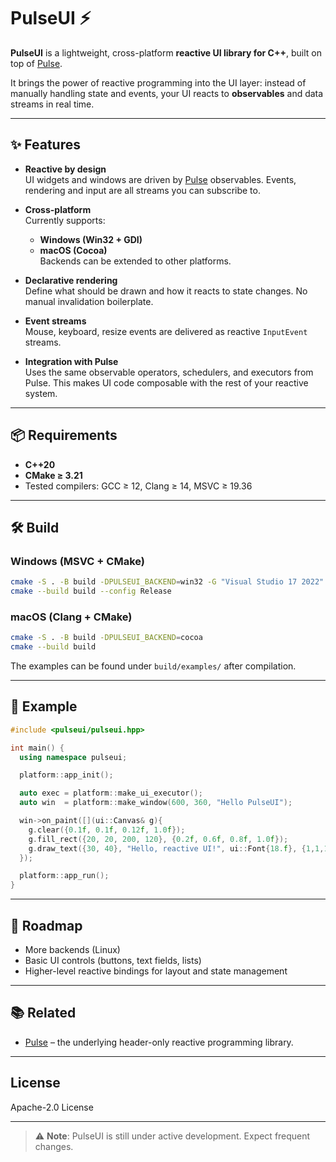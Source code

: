 # PulseUI ⚡️

**PulseUI** is a lightweight, cross-platform **reactive UI library for C++**, built on top of [Pulse](https://github.com/danrom11/Pulse).

It brings the power of reactive programming into the UI layer: instead of manually handling state and events, your UI reacts to **observables** and data streams in real time.

---

## ✨ Features

- **Reactive by design**  
  UI widgets and windows are driven by [Pulse](https://github.com/danrom11/Pulse) observables. Events, rendering and input are all streams you can subscribe to.

- **Cross-platform**  
  Currently supports:
  - **Windows (Win32 + GDI)**
  - **macOS (Cocoa)**  
  Backends can be extended to other platforms.

- **Declarative rendering**  
  Define what should be drawn and how it reacts to state changes. No manual invalidation boilerplate.

- **Event streams**  
  Mouse, keyboard, resize events are delivered as reactive `InputEvent` streams.

- **Integration with Pulse**  
  Uses the same observable operators, schedulers, and executors from Pulse. This makes UI code composable with the rest of your reactive system.

---

## 📦 Requirements

- **C++20**  
- **CMake ≥ 3.21**  
- Tested compilers: GCC ≥ 12, Clang ≥ 14, MSVC ≥ 19.36

---

## 🛠️ Build

### Windows (MSVC + CMake)
```bash
cmake -S . -B build -DPULSEUI_BACKEND=win32 -G "Visual Studio 17 2022"
cmake --build build --config Release
```

### macOS (Clang + CMake)
```bash
cmake -S . -B build -DPULSEUI_BACKEND=cocoa
cmake --build build
```

The examples can be found under `build/examples/` after compilation.

---

## 🚀 Example

```cpp
#include <pulseui/pulseui.hpp>

int main() {
  using namespace pulseui;

  platform::app_init();

  auto exec = platform::make_ui_executor();
  auto win  = platform::make_window(600, 360, "Hello PulseUI");

  win->on_paint([](ui::Canvas& g){
    g.clear({0.1f, 0.1f, 0.12f, 1.0f});
    g.fill_rect({20, 20, 200, 120}, {0.2f, 0.6f, 0.8f, 1.0f});
    g.draw_text({30, 40}, "Hello, reactive UI!", ui::Font{18.f}, {1,1,1,1});
  });

  platform::app_run();
}
```

---

## 🔌 Roadmap

- More backends (Linux)  
- Basic UI controls (buttons, text fields, lists)  
- Higher-level reactive bindings for layout and state management

---

## 📚 Related

- [Pulse](https://github.com/danrom11/Pulse) – the underlying header-only reactive programming library.

---

## License

Apache-2.0 License

---

> ⚠️ **Note**: PulseUI is still under active development. Expect frequent changes.
